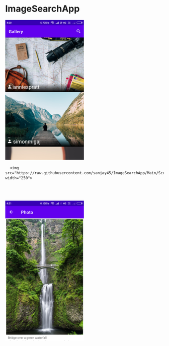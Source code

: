 # ImageSearchApp


<div class="row">
      <img src="https://raw.githubusercontent.com/sanjay45/ImageSearchApp/Main/Screenshots/Screenshot1.png" width="250">
      
      
      <img src="https://raw.githubusercontent.com/sanjay45/ImageSearchApp/Main/Screenshots/Screenshot2.png" width="250">     
      
</div>
<br>
<br>
<br>
<div class="row">
      <img src="https://raw.githubusercontent.com/sanjay45/ImageSearchApp/Main/Screenshots/Screenshot3.png" width="250">
      
</div>


